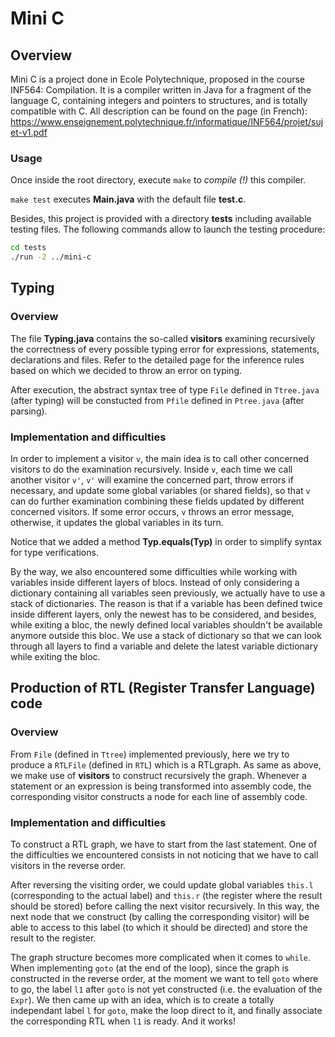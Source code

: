 # Mini C

## Overview

Mini C is a project done in Ecole Polytechnique, proposed in the course INF564:
Compilation. It is a compiler written in Java for a fragment of the language 
C, containing integers and pointers to structures, and is totally compatible 
with C. All description can be found on the page (in French): 
https://www.enseignement.polytechnique.fr/informatique/INF564/projet/sujet-v1.pdf

### Usage

Once inside the root directory, execute `make` to *compile (!)* this compiler. 

`make test` executes **Main.java** with the default file **test.c**.

Besides, this project is provided with a directory **tests** including 
available testing files. The following commands allow to launch the testing
procedure:
```bash
cd tests
./run -2 ../mini-c
```

## Typing

### Overview

The file **Typing.java** contains the so-called **visitors** examining 
recursively the correctness of every possible typing error for expressions, 
statements, declarations and files. Refer to the detailed page for the 
inference rules based on which we decided to throw an error on typing.

After execution, the abstract syntax tree of type `File` defined in `Ttree.java` 
(after typing) will be constucted from `Pfile` defined in `Ptree.java` 
(after parsing).

### Implementation and difficulties

In order to implement a visitor `v`, the main idea is to call other concerned 
visitors to do the examination recursively. Inside `v`, each time we call 
another visitor `v'`, `v'` will examine the concerned part, throw errors if 
necessary, and update some global variables (or shared fields), so that `v` can 
do further examination combining these fields updated by different concerned 
visitors. If some error occurs, `v` throws an error message, otherwise, it 
updates the global variables in its turn.

Notice that we added a method **Typ.equals(Typ)** in order to simplify syntax 
for type verifications.

By the way, we also encountered some difficulties while working with variables
inside different layers of blocs. Instead of only considering a dictionary 
containing all variables seen previously, we actually have to use a stack of 
dictionaries. The reason is that if a variable has been defined twice inside 
different layers, only the newest has to be considered, and besides, while 
exiting a bloc, the newly defined local variables shouldn't be available 
anymore outside this bloc. We use a stack of dictionary so that we can look 
through all layers to find a variable and delete the latest variable dictionary 
while exiting the bloc.


## Production of RTL (Register Transfer Language) code

### Overview

From `File` (defined in `Ttree`) implemented previously, here we try to produce
a `RTLFile` (defined in `RTL`) which is a RTLgraph. As same as above, we make
use of **visitors** to construct recursively the graph. Whenever a statement or 
an expression is being transformed into assembly code, the corresponding 
visitor constructs a node for each line of assembly code.


### Implementation and difficulties

To construct a RTL graph, we have to start from the last statement. One of the
difficulties we encountered consists in not noticing that we have to call 
visitors in the reverse order.

After reversing the visiting order, we could update global variables `this.l` 
(corresponding to the actual label) and `this.r` (the register where the result 
should be stored) before calling the next visitor recursively. In this way, the 
next node that we construct (by calling the corresponding visitor) will be able 
to access to this label (to which it should be directed) and store the result
to the register.

The graph structure becomes more complicated when it comes to `while`. When 
implementing `goto` (at the end of the loop), since the graph is constructed in 
the reverse order, at the moment we want to tell `goto` where to go, the label 
`l1` after `goto` is not yet constructed (i.e. the evaluation of the `Expr`). 
We then came up with an idea, which is to create a totally independant label `l`
for `goto`, make the loop direct to it, and finally associate the corresponding 
RTL when `l1` is ready. And it works!